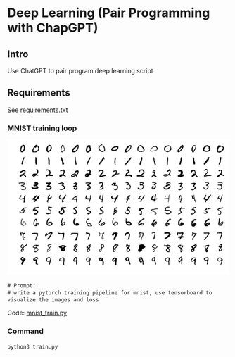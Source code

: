 # Deep Learning (Pair Programming with ChapGPT)

## Intro
Use ChatGPT to pair program deep learning script 

## Requirements
See [requirements.txt](requirements.txt)

### MNIST training loop
![MNIST images](images/mnist.png)
```
# Prompt:
# write a pytorch training pipeline for mnist, use tensorboard to visualize the images and loss
```

Code: [mnist_train.py](mnist_train.py)

### Command
```bash
python3 train.py
```